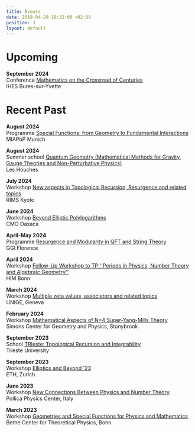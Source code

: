 ```yaml
---
title: Events
date: 2018-04-29 19:32:00 +02:00
position: 3
layout: default
---
```


# Upcoming

**September 2024**\
Conference [Mathematics on the Crossroad of Centuries](https://indico.math.cnrs.fr/event/11957/)\
IHES Bures-sur-Yvette

# Recent Past

**August 2024**\
Programme [Special Functions: from Geometry to Fundamental Interactions](https://www.munich-iapbp.de/special-functions)\
MIAPbP Munich

**August 2024**\
Summer school [Quantum Geometry (Mathematical Methods for Gravity, Gauge Theories and Non-Perturbative Physics)](https://houches24.github.io/)\
Les Houches

**July 2024**\
Workshop [New aspects in Topological Recursion, Resurgence and related topics](https://sites.google.com/view/rims2024/ws1)\
RIMS Kyoto

**June 2024**\
Workshop [Beyond Elliptic Polylogarithms](http://webfiles.birs.ca/events/2024/5-day-workshops/24w5189)\
CMO Oaxaca

**April-May 2024**\
Programme [Resurgence and Modularity in QFT and String Theory](https://www.ggi.infn.it/showevent.pl?id=467)\
GGI Florence

**April 2024**\
Workshop [Follow-Up Workshop to TP ''Periods in Physics, Number Theory and Algebraic Geometry''](https://www.him.uni-bonn.de/events/scientific-events/single-scientific-events/follow-up-tp-number-theory-2024/participants/)\
HIM Bonn

**March 2024**\
Workshop [Multiple zeta values, associators and related topics](https://www.nccr-swissmap.ch/news-and-events/events/multiple-zeta-values-associators-and-related-topics?occurrenceID=1558)\
UNIGE, Geneva

**February 2024**\
Workshop [Mathematical Aspects of N=4 Super-Yang-Mills Theory](https://scgp.stonybrook.edu/archives/39835)\
Simons Center for Geometry and Physics, Stonybrook

**September 2023**\
School [TRIeste: Topological Recursion and Integrability](https://indico.in2p3.fr/event/29404/)\
Trieste University

**September 2023**\
Workshop [Elliptics and Beyond '23](https://indico.phys.ethz.ch/event/50/)\
ETH, Zurich

**June 2023**\
Workshop [New Connections Between Physics and Number Theory](https://agenda.infn.it/event/33896/)\
Pollica Physics Center, Italy

**March 2023**\
Workshop [Geometries and Special Functions for Physics and Mathematics](https://indico.hiskp.uni-bonn.de/event/192/)\
Bethe Center for Theoretical Physics, Bonn